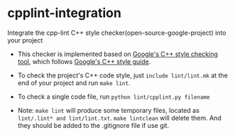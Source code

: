 # cpplint-integration
Integrate the cpp-lint C++ style checker(open-source-google-project) into your project

* This checker is implemented based on [Google's C++ style checking tool](https://github.com/google/styleguide/tree/gh-pages/cpplint), which follows [Google's C++ style guide](http://google.github.io/styleguide/cppguide.html).

* To check the project's C++ code style, just `include lint/lint.mk` at the end of your project and run `make lint`.

* To check a single code file, run `python lint/cpplint.py filename`

* Note: `make lint` will produce some temporary files, located as `lint/.lint* and lint/lint.txt`. `make lintclean` will delete them.  And they should be added to the .gitignore file if use git.